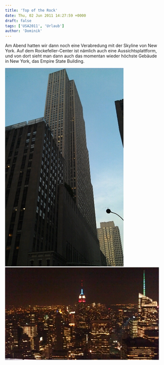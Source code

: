 ```yaml
---
title: 'Top of the Rock'
date: Thu, 02 Jun 2011 14:27:59 +0000
draft: false
tags: ['USA2011', 'Urlaub']
author: 'Dominik'
---
```


Am Abend hatten wir dann noch eine Verabredung mit der Skyline von New York. Auf dem Rockefeller-Center ist nämlich auch eine Aussichtsplattform, und von dort sieht man dann auch das momentan wieder höchste Gebäude in New York, das Empire State Building.

![452044503](/urlaub11to15-images/11/452044503-scaled500.jpg?w=179)
![454815066](/urlaub11to15-images/11/454815066-scaled1000.jpg?w=300)